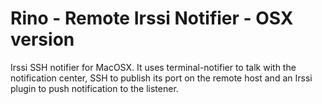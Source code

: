 # Rino - Remote Irssi Notifier - OSX version
Irssi SSH notifier for MacOSX. It uses terminal-notifier to talk with the notification center, SSH to publish its port on the remote host and an Irssi plugin to push notification to the listener.
